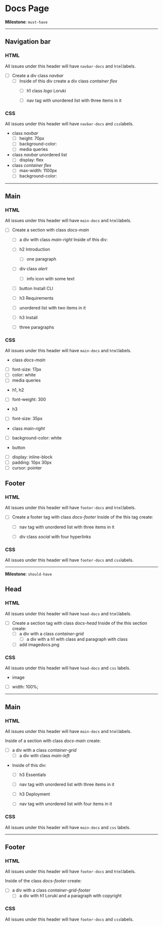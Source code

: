 
# Docs Page


 **Milestone**: `must-have`

---
## Navigation bar


### HTML

All issues under this header will have `navbar-docs` and `html`labels.

- [ ] Create a div class *navbar*
  - [ ] Inside of this div create a div class *container flex*
      - [ ] h1 class *logo* Loruki
      - [ ] nav tag with unordered list with three items in it


### CSS 

All issues under this header will have `navbar-docs` and `css`labels.

- class *navbar*
  - [ ] height: 70px
  - [ ] background-color: 
  - [ ] media queries

- class *navbar* unordered list 
  - [ ] display: flex

- class *container flex*
   - [ ] max-width: 1100px
   - [ ] background-color: 

---

## Main

### HTML

All issues under this header will have `main-docs` and `html`labels.

- [ ] Create a section with class *docs-main*
     - [ ] a div with class *main-right*
     Inside of this div:
  - [ ] h2 Introduction
    - [ ] one paragraph
  - [ ] div class *alert*
     - [ ]  info icon with some text
  - [ ]  button Install CLI
  - [ ]  h3 Requirements
    - [ ] unordered list with two items in it
  - [ ]  h3 Install
    - [ ] three paragraphs


### CSS

All issues under this header will have `main-docs` and `html`labels.

 - class *docs-main*
  - [ ] font-size: 17px
  - [ ] color: white
  - [ ] media queries
  
 - h1, h2
 - [ ] font-weight: 300
 
 - h3
 - [ ] font-size: 35px
 
 - class *main-right*
 - [ ] background-color: white

- button
- [ ] display: inline-block
 - [ ]  padding: 10px 30px
 - [ ] cursor: pointer

## Footer

### HTML

All issues under this header will have `footer-docs` and `html`labels.

- [ ] Create a footer tag with class *docs-footer*
Inside of the this tag create:
  - [ ] nav tag with unordered list with three items in it
  - [ ] div class *social* with four hyperlinks


### CSS

All issues under this header will have `footer-docs` and `css`labels.



---

**Milestone**: `should-have`

## Head

### HTML

All issues under this header will have `head-docs` and `html`labels.

- [ ] Create a section tag with class *docs-head*
Inside of the this section create:
  - [ ] a div with a class *container-grid*
       - [ ] a div with a h1 with class and paragraph with class
  - [ ] add imagedocs.png

### CSS

All issues under this header will have `head-docs` and `css` labels.

- image
- [ ] width: 100%;


---

## Main

### HTML

All issues under this header will have `main-docs` and `html`labels.

Inside of a section with class *docs-main* create:
- [ ] a div with a class *container-grid*
     - [ ] a div with class *main-left*
- Inside of this div:
  - [ ]  h3 Essentials
    - [ ] nav tag with unordered list with three items in it
  - [ ]  h3 Deployment
    - [ ] nav tag with unordered list with four items in it


### CSS

All issues under this header will have `main-docs` and `css` labels.

---

## Footer

### HTML

All issues under this header will have `footer-docs` and `html`labels.

Inside of the class *docs-footer* create:
  - [ ] a div with a class *container-grid-footer*
       - [ ] a div with h1 Loruki and a paragraph with copyright

### CSS    

All issues under this header will have `footer-docs` and `css`labels.
